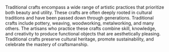 
Traditional crafts encompass a wide range of artistic practices that prioritize both beauty and utility. These crafts are often deeply rooted in cultural traditions and have been passed down through generations. Traditional crafts include pottery, weaving, woodworking, metalworking, and many others. The artisans who practice these crafts combine skill, knowledge, and creativity to produce functional objects that are aesthetically pleasing. Traditional crafts preserve cultural heritage, promote sustainability, and celebrate the mastery of craftsmanship.


